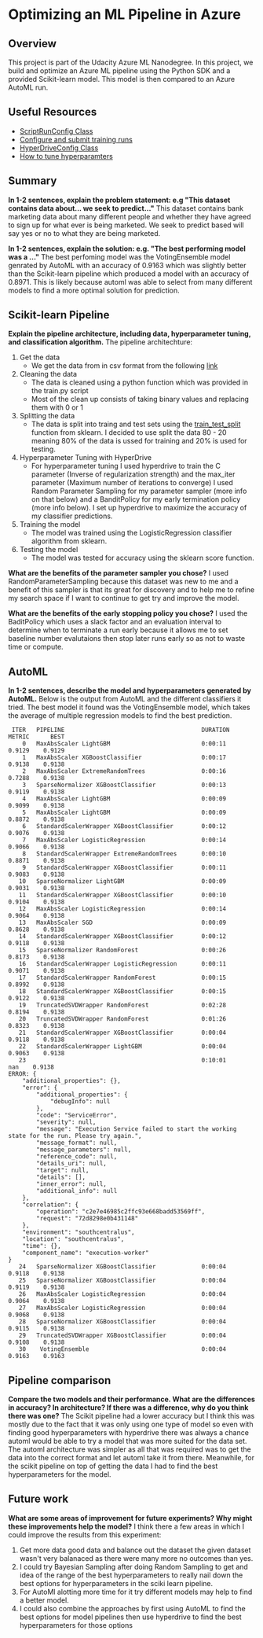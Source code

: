 # Optimizing an ML Pipeline in Azure

## Overview
This project is part of the Udacity Azure ML Nanodegree.
In this project, we build and optimize an Azure ML pipeline using the Python SDK and a provided Scikit-learn model.
This model is then compared to an Azure AutoML run.

## Useful Resources
- [ScriptRunConfig Class](https://docs.microsoft.com/en-us/python/api/azureml-core/azureml.core.scriptrunconfig?view=azure-ml-py)
- [Configure and submit training runs](https://docs.microsoft.com/en-us/azure/machine-learning/how-to-set-up-training-targets)
- [HyperDriveConfig Class](https://docs.microsoft.com/en-us/python/api/azureml-train-core/azureml.train.hyperdrive.hyperdriveconfig?view=azure-ml-py)
- [How to tune hyperparamters](https://docs.microsoft.com/en-us/azure/machine-learning/how-to-tune-hyperparameters)


## Summary
**In 1-2 sentences, explain the problem statement: e.g "This dataset contains data about... we seek to predict..."**
This dataset contains bank marketing data about many different people and whether they have agreed to sign up for what ever is being marketed. We seek to predict based will say yes or no to what they are being marketed.

**In 1-2 sentences, explain the solution: e.g. "The best performing model was a ..."**
The best perfoming model was the VotingEnsemble model genrated by AutoML with an accuracy of 0.9163 which was slightly better than the Scikit-learn pipeline which produced a model with an accuracy of 0.8971. This is likely because automl was able to select from many different models to find a more optimal solution for prediction.

## Scikit-learn Pipeline
**Explain the pipeline architecture, including data, hyperparameter tuning, and classification algorithm.**
The pipeline architechture:

1. Get the data
    * We get the data from in csv format from the following [link](https://automlsamplenotebookdata.blob.core.windows.net/automl-sample-notebook-data/bankmarketing_train.csv)
1. Cleaning the data
    * The data is cleaned using a python function which was provided in the train.py script
    * Most of the clean up consists of taking binary values and replacing them with 0 or 1
1. Splitting the data
    * The data is split into traing and test sets using the [train_test_split](https://scikit-learn.org/stable/modules/generated/sklearn.model_selection.train_test_split.html) function from sklearn. I decided to use split the data 80 - 20 meaning 80% of the data is ussed for training and 20% is used for testing.
1. Hyperparameter Tuning with HyperDrive
    * For hyperparameter tuning I used hyperdrive to train the C parameter (Inverse of regularization strength) and the max_iter parameter (Maximum number of iterations to converge) I used Random Parameter Sampling for my parameter sampler (more info on that below) and a BanditPolicy for my early termination policy (more info below). I set up hyperdrive to maximize the accuracy of my classifier predictions.
1. Training the model
    * The model was trained using the LogisticRegression classifier algorithm from sklearn.
1. Testing the model
    * The model was tested for accuracy using the sklearn score function.

**What are the benefits of the parameter sampler you chose?**
I used RandomParameterSampling because this dataset was new to me and a benefit of this sampler is that its great for discovery and to help me to refine my search space if I want to continue to get try and improve the model.

**What are the benefits of the early stopping policy you chose?**
I used the BaditPolicy which uses a slack factor and an evaluation interval to determine when to terminate a run early because it allows me to set baseline number evalutaions then stop later runs early so as not to waste time or compute.
## AutoML
**In 1-2 sentences, describe the model and hyperparameters generated by AutoML.**
Below is the output from AutoML and the different classifiers it tried. The best model it found was the VotingEnsemble model, which takes the average of multiple regression models to find the best prediction.
```
 ITER   PIPELINE                                       DURATION            METRIC      BEST
    0   MaxAbsScaler LightGBM                          0:00:11             0.9129    0.9129
    1   MaxAbsScaler XGBoostClassifier                 0:00:17             0.9138    0.9138
    2   MaxAbsScaler ExtremeRandomTrees                0:00:16             0.7288    0.9138
    3   SparseNormalizer XGBoostClassifier             0:00:13             0.9119    0.9138
    4   MaxAbsScaler LightGBM                          0:00:09             0.9099    0.9138
    5   MaxAbsScaler LightGBM                          0:00:09             0.8872    0.9138
    6   StandardScalerWrapper XGBoostClassifier        0:00:12             0.9076    0.9138
    7   MaxAbsScaler LogisticRegression                0:00:14             0.9066    0.9138
    8   StandardScalerWrapper ExtremeRandomTrees       0:00:10             0.8871    0.9138
    9   StandardScalerWrapper XGBoostClassifier        0:00:11             0.9083    0.9138
   10   SparseNormalizer LightGBM                      0:00:09             0.9031    0.9138
   11   StandardScalerWrapper XGBoostClassifier        0:00:10             0.9104    0.9138
   12   MaxAbsScaler LogisticRegression                0:00:14             0.9064    0.9138
   13   MaxAbsScaler SGD                               0:00:09             0.8628    0.9138
   14   StandardScalerWrapper XGBoostClassifier        0:00:12             0.9118    0.9138
   15   SparseNormalizer RandomForest                  0:00:26             0.8173    0.9138
   16   StandardScalerWrapper LogisticRegression       0:00:11             0.9071    0.9138
   17   StandardScalerWrapper RandomForest             0:00:15             0.8992    0.9138
   18   StandardScalerWrapper XGBoostClassifier        0:00:15             0.9122    0.9138
   19   TruncatedSVDWrapper RandomForest               0:02:28             0.8194    0.9138
   20   TruncatedSVDWrapper RandomForest               0:01:26             0.8323    0.9138
   21   StandardScalerWrapper XGBoostClassifier        0:00:04             0.9118    0.9138
   22   StandardScalerWrapper LightGBM                 0:00:04             0.9063    0.9138
   23                                                  0:10:01                nan    0.9138
ERROR: {
    "additional_properties": {},
    "error": {
        "additional_properties": {
            "debugInfo": null
        },
        "code": "ServiceError",
        "severity": null,
        "message": "Execution Service failed to start the working state for the run. Please try again.",
        "message_format": null,
        "message_parameters": null,
        "reference_code": null,
        "details_uri": null,
        "target": null,
        "details": [],
        "inner_error": null,
        "additional_info": null
    },
    "correlation": {
        "operation": "c2e7e46985c2ffc93e668badd53569ff",
        "request": "72d8298e0b431148"
    },
    "environment": "southcentralus",
    "location": "southcentralus",
    "time": {},
    "component_name": "execution-worker"
}
   24   SparseNormalizer XGBoostClassifier             0:00:04             0.9118    0.9138
   25   SparseNormalizer XGBoostClassifier             0:00:04             0.9119    0.9138
   26   MaxAbsScaler LogisticRegression                0:00:04             0.9064    0.9138
   27   MaxAbsScaler LogisticRegression                0:00:04             0.9068    0.9138
   28   SparseNormalizer XGBoostClassifier             0:00:04             0.9115    0.9138
   29   TruncatedSVDWrapper XGBoostClassifier          0:00:04             0.9108    0.9138
   30    VotingEnsemble                                0:00:04             0.9163    0.9163
```

## Pipeline comparison
**Compare the two models and their performance. What are the differences in accuracy? In architecture? If there was a difference, why do you think there was one?**
The Scikit pipeline had a lower accuracy but I think this was mostly due to the fact that it was only using one type of model so even with finding good hyperparameters with hyperdrive there was always a chance automl would be able to try a model that was more suited for the data set. The automl architecture was simpler as all that was required was to get the data into the correct format and let automl take it from there. Meanwhile, for the scikit pipeline on top of getting the data I had to find the best hyperparameters for the model.


## Future work
**What are some areas of improvement for future experiments? Why might these improvements help the model?**
I think there a few areas in which I could improve the results from this experiment:
1. Get more data good data and balance out the dataset the given dataset wasn't very balanaced as there were many more no outcomes than yes.
1. I could try Bayesian Sampling after doing Random Sampling to get and idea of the range of the best hyperparameters to really nail down the best options for hyperparameters in the sciki learn pipeline.
1. For AutoMl alotting more time for it try different models may help to find a better model.
1. I could also combine the approaches by first using AutoML to find the best options for model pipelines then use hyperdrive to find the best hyperparameters for those options
